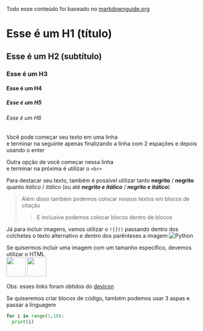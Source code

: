 Todo esse conteúdo foi baseado no [markdownguide.org](https://www.markdownguide.org/basic-syntax/)

# Esse é um H1 (título)

## Esse é um H2 (subtítulo)

### Esse é um H3

#### Esse é um H4

##### Esse é um H5

###### Esse é um H6

Você pode começar seu texto em uma linha   
e terminar na seguinte apenas finalizando a linha com 2 espações e depois usando o enter

Outra opção de você começar nessa linha <br>
e terminar na próxima é utilizar o `<br>` 


Para destacar seu texto, também é possível utilizar tanto **negrito** / __negrito__ quanto *itálico* / _itálico_ (ou até ***negrito e itálico*** / ___negrito e itálico___)

> Além disso também podemos colocar nossos textos em blocos de citação
>> E inclusive podemos colocar blocos dentro de blocos

Já para incluir imagens, vamos utilizar o `![]()` passando dentro dos colchetes o texto alternativo e dentro dos parênteses a imagem
![Python](https://cdn.jsdelivr.net/gh/devicons/devicon/icons/python/python-original-wordmark.svg)

Se quisermos incluir uma imagem com um tamanho específico, devemos utilizar o HTML   
<img src="https://cdn.jsdelivr.net/gh/devicons/devicon/icons/python/python-original-wordmark.svg" width="50" height="50">
<img src="https://cdn.jsdelivr.net/gh/devicons/devicon/icons/r/r-original.svg" width="50" height="50">

Obs: esses links foram obtidos do [devicon](https://devicon.dev/)

Se quiseremos criar blocos de código, também podemos usar 3 aspas e passar a linguagem
```python
for i in range(1,10):
  print(i)
```
          

